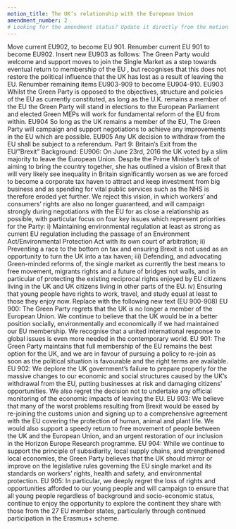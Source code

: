 ```yaml
---
motion_title: The UK’s relationship with the European Union
amendment_number: 2
# Looking for the amendment status? Update it directly from the motion page!
---
```


Move current EU902, to become EU 901. Renumber current EU 901 to become EU902. Insert new EU903 as follows: The Green Party would welcome and support moves to join the Single Market as a step towards eventual return to membership of the EU , but recognises that this does not restore the political influence that the UK has lost as a result of leaving the EU.
Renumber remaining items EU903-909 to become EU904-910.
EU903 Whilst the Green Party is opposed to the objectives, structure and policies of the EU as currently constituted, as long as the U.K. remains a member of the EU the Green Party will stand in elections to the European Parliament and elected Green MEPs will work for fundamental reform of the EU from within.
EU904 So long as the UK remains a member of the EU, The Green Party will campaign and support negotiations to achieve any improvements in the EU which are possible.
EU905 Any UK decision to withdraw from the EU shall be subject to a referendum.
Part 9: Britain’s Exit from the EU/”Brexit”
Background:
EU906: On June 23rd, 2016 the UK voted by a slim majority to leave the European Union. Despite the Prime Minister’s talk of aiming to bring the country together, she has outlined a vision of Brexit that will very likely see inequality in Britain significantly worsen as we are forced to become a corporate tax haven to attract and keep investment from big business and as spending for vital public services such as the NHS is therefore eroded yet further. We reject this vision, in which workers’ and consumers’ rights are also no longer guaranteed, and will campaign strongly during negotiations with the EU for as close a relationship as possible, with particular focus on four key issues which represent priorities for the Party:
i) Maintaining environmental regulation at least as strong as current EU regulation including the passage of an Environment Act/Environmental Protection Act with its own court of arbitration;
ii) Preventing a race to the bottom on tax and ensuring Brexit is not used as an opportunity to turn the UK into a tax haven;
iii) Defending, and advocating Green-minded reforms of, the single market as currently the best means to free movement, migrants rights and a future of bridges not walls, and in particular of protecting the existing reciprocal rights enjoyed by EU citizens living in the UK and UK citizens living in other parts of the EU.
iv) Ensuring that young people have rights to work, travel, and study equal at least to those they enjoy now.
Replace with the following new text (EU 900-908)
EU 900: The Green Party regrets that the UK is no longer a member of the European Union. We continue to believe that the UK would be in a better position socially, environmentally and economically if we had maintained our EU membership. We recognise that a united international response to global issues is even more needed in the contemporary world.
EU 901: The Green Party maintains that full membership of the EU remains the best option for the UK, and we are in favour of pursuing a policy to re-join as soon as the political situation is favourable and the right terms are available.
EU 902: We deplore the UK government’s failure to prepare properly for the massive changes to our economic and social structures caused by the UK’s withdrawal from the EU, putting businesses at risk and damaging citizens’ opportunities. We also regret the decision not to undertake any official monitoring of the economic impacts of leaving the EU.
EU 903: We believe that many of the worst problems resulting from Brexit would be eased by re-joining the customs union and signing up to a comprehensive agreement with the EU covering the protection of human, animal and plant life. We would also support a speedy return to free movement of people between the UK and the European Union, and an urgent restoration of our inclusion in the Horizon Europe Research programme.
EU 904: While we continue to support the principle of subsidiarity, local supply chains, and strengthened local economies, the Green Party believes that the UK should mirror or improve on the legislative rules governing the EU single market and its standards on workers’ rights, health and safety, and environmental protection.
EU 905: In particular, we deeply regret the loss of rights and opportunities afforded to our young people and will campaign to ensure that all young people regardless of background and socio-economic status, continue to enjoy the opportunity to explore the continent they share with those from the 27 EU member states, particularly through continued participation in the Erasmus+ scheme.

